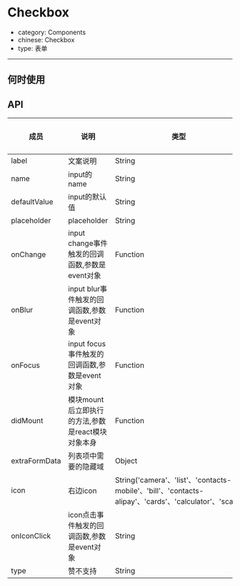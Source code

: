 # Checkbox

- category: Components
- chinese: Checkbox
- type: 表单

---


## 何时使用



## API


| 成员        | 说明           | 类型               | 默认值       |
|------------|----------------|--------------------|--------------|
| label    | 文案说明        | String |   无  |
| name    | input的name        | String |   无  |
| defaultValue    | input的默认值        | String |   无  |
| placeholder      | placeholder        | String |   无  |
| onChange    | input change事件触发的回调函数,参数是event对象 | Function |   无  |
| onBlur     | input blur事件触发的回调函数,参数是event对象 | Function |   无  |
| onFocus    | input focus事件触发的回调函数,参数是event对象 | Function |   无  |
| didMount   | 模块mount后立即执行的方法,参数是react模块对象本身 | Function |   无  |
| extraFormData   | 列表项中需要的隐藏域        | Object |   无  |
| icon      | 右边icon        | String('camera'、'list'、'contacts-mobile'、'bill'、'contacts-alipay'、'cards'、'calculator'、'scan') |   无  |
| onIconClick      | icon点击事件触发的回调函数,参数是event对象 | String |   无  |
| type       | 赞不支持        | String |   无  |
